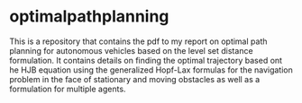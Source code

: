 # optimalpathplanning
This is a repository that contains the pdf to my report on optimal path planning for autonomous vehicles based on the level set distance formulation. It contains details on finding the optimal trajectory based ont he HJB equation using the generalized Hopf-Lax formulas for the navigation problem in the face of stationary and moving obstacles as well as a formulation for multiple agents.
